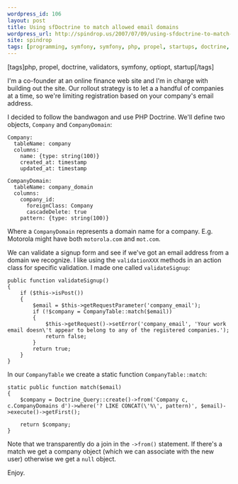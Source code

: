 ```yaml
---
wordpress_id: 106
layout: post
title: Using sfDoctrine to match allowed email domains
wordpress_url: http://spindrop.us/2007/07/09/using-sfdoctrine-to-match-allowed-email-domains/
site: spindrop
tags: [programming, symfony, symfony, php, propel, startups, doctrine, optiopt, validators]
---
```

[tags]php, propel, doctrine, validators, symfony, optiopt, startup[/tags]

I'm a co-founder at an online finance web site and I'm in charge with building out the site.  Our rollout strategy is to let a a handful of companies at a time, so we're limiting registration based on your company's email address.

I decided to follow the bandwagon and use PHP Doctrine.  We'll define two objects, `Company` and `CompanyDomain`:

	Company:
	  tableName: company
	  columns:
	    name: {type: string(100)}
	    created_at: timestamp
	    updated_at: timestamp
  
	CompanyDomain:
	  tableName: company_domain
	  columns:
	    company_id:
	      foreignClass: Company
	      cascadeDelete: true
	    pattern: {type: string(100)}

Where a `CompanyDomain` represents a domain name for a company.  E.g. Motorola might have both `motorola.com` and `mot.com`.

We can validate a signup form and see if we've got an email address from a domain we recognize.  I like using the `validationXXX` methods in an action class for specific validation.  I made one called `validateSignup`:

	public function validateSignup()
	{
		if ($this->isPost())
		{
			$email = $this->getRequestParameter('company_email');
			if (!$company = CompanyTable::match($email))
			{
				$this->getRequest()->setError('company_email', 'Your work email doesn\'t appear to belong to any of the registered companies.');
		    	return false;
			}
			return true;
		}
	}

In our `CompanyTable` we create a static function `CompanyTable::match`:

	static public function match($email)
	{
		$company = Doctrine_Query::create()->from('Company c, c.CompanyDomains d')->where('? LIKE CONCAT(\'%\', pattern)', $email)->execute()->getFirst();
	
		return $company;
	}

Note that we transparently do a join in the `->from()` statement.  If there's a match we get a company object (which we can associate with the new user) otherwise we get a `null` object.

Enjoy.
